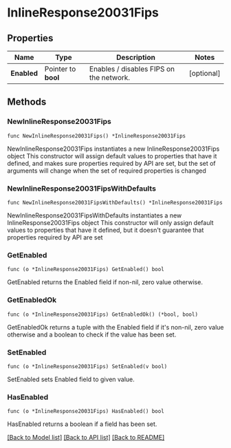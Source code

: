 # InlineResponse20031Fips

## Properties

Name | Type | Description | Notes
------------ | ------------- | ------------- | -------------
**Enabled** | Pointer to **bool** | Enables / disables FIPS on the network. | [optional] 

## Methods

### NewInlineResponse20031Fips

`func NewInlineResponse20031Fips() *InlineResponse20031Fips`

NewInlineResponse20031Fips instantiates a new InlineResponse20031Fips object
This constructor will assign default values to properties that have it defined,
and makes sure properties required by API are set, but the set of arguments
will change when the set of required properties is changed

### NewInlineResponse20031FipsWithDefaults

`func NewInlineResponse20031FipsWithDefaults() *InlineResponse20031Fips`

NewInlineResponse20031FipsWithDefaults instantiates a new InlineResponse20031Fips object
This constructor will only assign default values to properties that have it defined,
but it doesn't guarantee that properties required by API are set

### GetEnabled

`func (o *InlineResponse20031Fips) GetEnabled() bool`

GetEnabled returns the Enabled field if non-nil, zero value otherwise.

### GetEnabledOk

`func (o *InlineResponse20031Fips) GetEnabledOk() (*bool, bool)`

GetEnabledOk returns a tuple with the Enabled field if it's non-nil, zero value otherwise
and a boolean to check if the value has been set.

### SetEnabled

`func (o *InlineResponse20031Fips) SetEnabled(v bool)`

SetEnabled sets Enabled field to given value.

### HasEnabled

`func (o *InlineResponse20031Fips) HasEnabled() bool`

HasEnabled returns a boolean if a field has been set.


[[Back to Model list]](../README.md#documentation-for-models) [[Back to API list]](../README.md#documentation-for-api-endpoints) [[Back to README]](../README.md)


